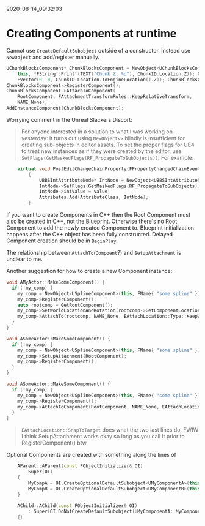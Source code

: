 2020-08-14_09:32:03

# Creating Components at runtime

Cannot use `CreateDefaultSubobject` outside of a constructor.
Instead use `NewObject` and add/register manually.

```c++
UChunkBlocksComponent* ChunkBlocksComponent = NewObject<UChunkBlocksComponent>(
    this, *FString::Printf(TEXT("Chunk Z: %d"), ChunkID.Location.Z)); ChunkBlocksComponent->SetRelativeLocation(
    FVector(0, 0, ChunkID.Location.ToEngineLocation().Z)); ChunkBlocksComponent->SetFlags(RF_NoFlags);
ChunkBlocksComponent->RegisterComponent();
ChunkBlocksComponent->AttachToComponent(
    RootComponent, FAttachmentTransformRules::KeepRelativeTransform,
    NAME_None); 
AddInstanceComponent(ChunkBlocksComponent);
```

Worrying comment in the Unreal Slackers Discort:


> For anyone interested in a solution to what I was working on yesterday: it turns out using `NewObject<>` blindly is insufficient for creating sub-objects in editor assets. To set the proper flags for UE4 to treat new instances as if they were created by the editor, use `SetFlags(GetMaskedFlags(RF_PropagateToSubObjects))`. For example:

```c++
    virtual void PostEditChangeChainProperty(FPropertyChangedChainEvent& PropertyChangedEvent) override
        {
            UBBSIntAttributeNode* IntNode = NewObject<UBBSIntAttributeNode>(this);
            IntNode->SetFlags(GetMaskedFlags(RF_PropagateToSubObjects));
            IntNode->intValue = value;
            Attributes.Add(AttributeClass, IntNode);
        }
```

If you want to create Components in C++ then the Root Component must also be created in C++, not the Blueprint.
Otherwise there's no Root Component to add the newly created Component to.
Blueprint initialization happens after the C++ object has been fully constructed.
Delayed Component creation should be in `BeginPlay`.


The relationship between `AttachTo`(`Compoent`?) and `SetupAttachment` is unclear to me.

Another suggestion for how to create a new Component instance:
```c++
void AMyActor::MakeSomeComponent() {
  if (!my_comp) {
    my_comp = NewObject<USplineComponent>(this, FName{ "some spline" });
    my_comp->RegisterComponent();
    auto rootcomp = GetRootComponent();
    my_comp->SetWorldLocationAndRotation(rootcomp->GetComponentLocation(), FRotator::ZeroRotator);
    my_comp->AttachTo(rootcomp, NAME_None, EAttachLocation::Type::KeepWorldPosition);
  }
}
```

```c++
void ASomeActor::MakeSomeComponent() {
  if (!my_comp) {
    my_comp = NewObject<USplineComponent>(this, FName{ "some spline" });
    my_comp->SetupAttachment(RootComponent);
    my_comp->RegisterComponent();
  }
}
```

```c++
void ASomeActor::MakeSomeComponent() {
  if (!my_comp) {
    my_comp = NewObject<USplineComponent>(this, FName{ "some spline" });
    my_comp->RegisterComponent();
    my_comp->AttachToComponent(RootComponent, NAME_None, EAttachLocation::SnapTotarget);
  }
}
```

> `EAttachLocation::SnapToTarget` does what the two last lines do, FWIW
> I think SetupAttachment works okay so long as you call it prior to RegisterComponent() btw


Optional Components are created with something along the lines of
```c++
    AParent::AParent(const FObjectInitializer& OI)
        Super(OI)
    {
        MyCompA = OI.CreateOptionalDefaultSubobject<UMyComponentA>(this, UMyComponentA::MyComponentAName);
        MyCompB = OI.CreateOptionalDefaultSubobject<UMyComponentB>(this, UMyComponentB::MyComponentAName);
    }
    
    AChild::AChild(const FObjectInitializer& OI)
        : Super(OI.DoNotCreateDefaultSubobject(UMyComponentA::MyComponentAName).DoNotCreateDefaultSubobject(UMyComponentB::MyComponentBName))
    {}
```